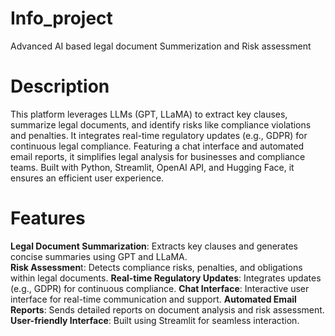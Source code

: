 # Info_project
Advanced AI based legal document Summerization and Risk assessment
# Description
This platform leverages LLMs (GPT, LLaMA) to extract key clauses, summarize legal documents, and identify risks like compliance violations and penalties. It integrates real-time regulatory updates (e.g., GDPR) for continuous legal compliance. Featuring a chat interface and automated email reports, it simplifies legal analysis for businesses and compliance teams. Built with Python, Streamlit, OpenAI API, and Hugging Face, it ensures an efficient user experience.
# Features
**Legal Document Summarization**: Extracts key clauses and generates concise summaries using GPT and LLaMA.<br>
**Risk Assessmen**t: Detects compliance risks, penalties, and obligations within legal documents.
**Real-time Regulatory Updates**: Integrates updates (e.g., GDPR) for continuous compliance.
**Chat Interface**: Interactive user interface for real-time communication and support.
**Automated Email Reports**: Sends detailed reports on document analysis and risk assessment.
**User-friendly Interface**: Built using Streamlit for seamless interaction.
